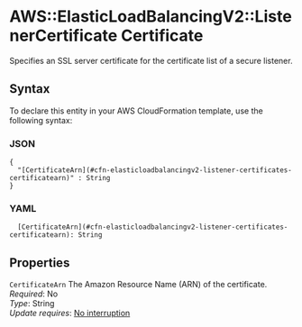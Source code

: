 # AWS::ElasticLoadBalancingV2::ListenerCertificate Certificate<a name="aws-properties-elasticloadbalancingv2-listener-certificates"></a>

Specifies an SSL server certificate for the certificate list of a secure listener\.

## Syntax<a name="aws-properties-elasticloadbalancingv2-listener-certificates-syntax"></a>

To declare this entity in your AWS CloudFormation template, use the following syntax:

### JSON<a name="aws-properties-elasticloadbalancingv2-listener-certificates-syntax.json"></a>

```
{
  "[CertificateArn](#cfn-elasticloadbalancingv2-listener-certificates-certificatearn)" : String
}
```

### YAML<a name="aws-properties-elasticloadbalancingv2-listener-certificates-syntax.yaml"></a>

```
  [CertificateArn](#cfn-elasticloadbalancingv2-listener-certificates-certificatearn): String
```

## Properties<a name="aws-properties-elasticloadbalancingv2-listener-certificates-properties"></a>

`CertificateArn` <a name="cfn-elasticloadbalancingv2-listener-certificates-certificatearn"></a>
The Amazon Resource Name \(ARN\) of the certificate\.  
_Required_: No  
_Type_: String  
_Update requires_: [No interruption](https://docs.aws.amazon.com/AWSCloudFormation/latest/UserGuide/using-cfn-updating-stacks-update-behaviors.html#update-no-interrupt)

